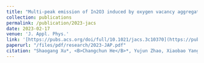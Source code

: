 ```yaml
---
title: "Multi-peak emission of In2O3 induced by oxygen vacancy aggregation"
collection: publications
permalink: /publication/2023-jacs
date: 2023-02-17
venue: 'J. Appl. Phys.'
link: '[https://pubs.acs.org/doi/full/10.1021/jacs.3c10370](https://pubs.aip.org/aip/jap/article/133/7/075702/2876870/Multi-peak-emission-of-In2O3-induced-by-oxygen)'
paperurl: "/files/pdf/research/2023-JAP.pdf"
citation: "Shaogang Xu*, <B>Changchun He</B>*, Yujun Zhao, Xiaobao Yang, and Hu Xu. 2023. &quot;Generalized Octet Rule with Fractional Occupancies for Boron.&quot; <i>J. Am. Chem. Soc.</i>.  133, 075702. <br> doi: ccupancies for Boron.&quot; <i>J. Am. Chem. Soc.</i>.  133, 075702. <br> doi: https://doi.org/10.1063/5.0135162"
---
```

